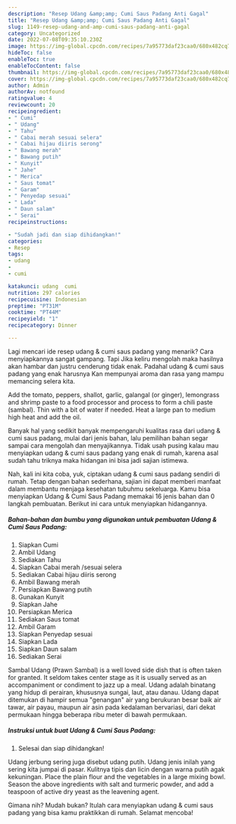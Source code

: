 ```yaml
---
description: "Resep Udang &amp;amp; Cumi Saus Padang Anti Gagal"
title: "Resep Udang &amp;amp; Cumi Saus Padang Anti Gagal"
slug: 1149-resep-udang-and-amp-cumi-saus-padang-anti-gagal
category: Uncategorized
date: 2022-07-08T09:35:10.230Z
image: https://img-global.cpcdn.com/recipes/7a95773daf23caa0/680x482cq70/udang-cumi-saus-padang-foto-resep-utama.jpg
hideToc: false
enableToc: true
enableTocContent: false
thumbnail: https://img-global.cpcdn.com/recipes/7a95773daf23caa0/680x482cq70/udang-cumi-saus-padang-foto-resep-utama.jpg
cover: https://img-global.cpcdn.com/recipes/7a95773daf23caa0/680x482cq70/udang-cumi-saus-padang-foto-resep-utama.jpg
author: Admin
authorAv: notfound
ratingvalue: 4
reviewcount: 20
recipeingredient:
- " Cumi"
- " Udang"
- " Tahu"
- " Cabai merah sesuai selera"
- " Cabai hijau diiris serong"
- " Bawang merah"
- " Bawang putih"
- " Kunyit"
- " Jahe"
- " Merica"
- " Saus tomat"
- " Garam"
- " Penyedap sesuai"
- " Lada"
- " Daun salam"
- " Serai"
recipeinstructions:

- "Sudah jadi dan siap dihidangkan!"
categories:
- Resep
tags:
- udang
- 
- cumi

katakunci: udang  cumi 
nutrition: 297 calories
recipecuisine: Indonesian
preptime: "PT31M"
cooktime: "PT44M"
recipeyield: "1"
recipecategory: Dinner

---
```



Lagi mencari ide resep udang &amp; cumi saus padang yang menarik? Cara menyiapkannya sangat gampang. Tapi Jika keliru mengolah maka hasilnya akan hambar dan justru cenderung tidak enak. Padahal udang &amp; cumi saus padang yang enak harusnya Kan mempunyai aroma dan rasa yang mampu memancing selera kita.


Add the tomato, peppers, shallot, garlic, galangal (or ginger), lemongrass and shrimp paste to a food processor and process to form a chili paste (sambal). Thin with a bit of water if needed. Heat a large pan to medium high heat and add the oil.

Banyak hal yang sedikit banyak mempengaruhi kualitas rasa dari udang &amp; cumi saus padang, mulai dari jenis bahan, lalu pemilihan bahan segar sampai cara mengolah dan menyajikannya. Tidak usah pusing kalau mau menyiapkan udang &amp; cumi saus padang yang enak di rumah, karena asal sudah tahu triknya maka hidangan ini bisa jadi sajian istimewa.


Nah, kali ini kita coba, yuk, ciptakan udang &amp; cumi saus padang sendiri di rumah. Tetap dengan bahan sederhana, sajian ini dapat memberi manfaat dalam membantu menjaga kesehatan tubuhmu sekeluarga. Kamu bisa menyiapkan Udang &amp; Cumi Saus Padang memakai 16 jenis bahan dan 0 langkah pembuatan. Berikut ini cara untuk menyiapkan hidangannya.

<!--inarticleads1-->

##### Bahan-bahan dan bumbu yang digunakan untuk pembuatan Udang &amp; Cumi Saus Padang:

1. Siapkan  Cumi
1. Ambil  Udang
1. Sediakan  Tahu
1. Siapkan  Cabai merah /sesuai selera
1. Sediakan  Cabai hijau diiris serong
1. Ambil  Bawang merah
1. Persiapkan  Bawang putih
1. Gunakan  Kunyit
1. Siapkan  Jahe
1. Persiapkan  Merica
1. Sediakan  Saus tomat
1. Ambil  Garam
1. Siapkan  Penyedap sesuai
1. Siapkan  Lada
1. Siapkan  Daun salam
1. Sediakan  Serai


Sambal Udang (Prawn Sambal) is a well loved side dish that is often taken for granted. It seldom takes center stage as it is usually served as an accompaniment or condiment to jazz up a meal. Udang adalah binatang yang hidup di perairan, khususnya sungai, laut, atau danau. Udang dapat ditemukan di hampir semua &#34;genangan&#34; air yang berukuran besar baik air tawar, air payau, maupun air asin pada kedalaman bervariasi, dari dekat permukaan hingga beberapa ribu meter di bawah permukaan. 

<!--inarticleads2-->

##### Instruksi untuk buat Udang &amp; Cumi Saus Padang:


1. Selesai dan siap dihidangkan!

Udang jerbung sering juga disebut udang putih. Udang jenis inilah yang sering kita jumpai di pasar. Kulitnya tipis dan licin dengan warna putih agak kekuningan. Place the plain flour and the vegetables in a large mixing bowl. Season the above ingredients with salt and turmeric powder, and add a teaspoon of active dry yeast as the leavening agent. 

Gimana nih? Mudah bukan? Itulah cara menyiapkan udang &amp; cumi saus padang yang bisa kamu praktikkan di rumah. Selamat mencoba!
